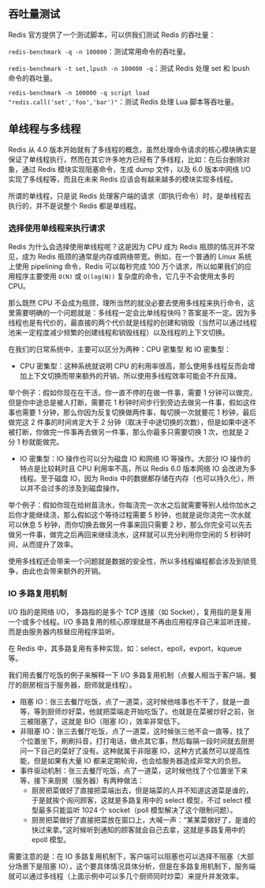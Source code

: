 
## 吞吐量测试

Redis 官方提供了一个测试脚本，可以供我们测试 Redis 的吞吐量：

`redis-benchmark -q -n 100000`：测试常用命令的吞吐量。

`redis-benchmark -t set,lpush -n 100000 -q`：测试 Redis 处理 set 和 lpush 命令的吞吐量。

`redis-benchmark -n 100000 -q script load "redis.call('set','foo','bar')"`：测试 Redis 处理 Lua 脚本等吞吐量。

## 单线程与多线程

Redis 从 4.0 版本开始就有了多线程的概念，虽然处理命令请求的核心模块确实是保证了单线程执行，然而在其它许多地方已经有了多线程，比如：在后台删除对象，通过 Redis 模块实现阻塞命令，生成 dump 文件，以及 6.0 版本中网络 I/O 实现了多线程等，而且在未来 Redis 应该会有越来越多的模块实现多线程。

所谓的单线程，只是说 Redis 处理客户端的请求（即执行命令）时，是单线程去执行的，并不是说整个 Redis 都是单线程。

### 选择使用单线程来执行请求

Redis 为什么会选择使用单线程呢？这是因为 CPU 成为 Redis 瓶颈的情况并不常见，成为 Redis 瓶颈的通常是内存或网络带宽。例如，在一个普通的 Linux 系统上使用 pipelining 命令，Redis 可以每秒完成 100 万个请求，所以如果我们的应用程序主要使用 `O(N)` 或 `O(log(N))` 复杂度的命令，它几乎不会使用太多的 CPU。

那么既然 CPU 不会成为瓶颈，理所当然的就没必要去使用多线程来执行命令，这里需要明确的一个问题就是：多线程一定会比单线程快吗？答案是不一定。因为多线程也是有代价的，最直接的两个代价就是线程的创建和销毁（当然可以通过线程池来一定程度减少频繁的创建线程和销毁线程）以及线程的上下文切换。

在我们的日常系统中，主要可以区分为两种：CPU 密集型 和 IO 密集型：

- CPU 密集型：这种系统就说明 CPU 的利用率很高，那么使用多线程反而会增加上下文切换而带来额外的开销，所以使用多线程效率可能会不升反降。

举个例子：假如你现在在干活，你一直不停的在做一件事，需要 1 分钟可以做完，但是你中途总是被人打断，需要花 1 秒钟时间步行到旁边去做另一件事，假如这件事也需要 1 分钟，那么你因为反复切换做两件事，每切换一次就要花 1 秒钟，最后做完这 2 件事的时间肯定大于 2 分钟（取决于中途切换的次数），但是如果中途不被打断，你做完一件事再去做另一件事，那么你最多只需要切换 1 次，也就是 2 分 1 秒就能做完。

- IO 密集型：IO 操作也可以分为磁盘 IO 和网络 IO 等操作。大部分 IO 操作的特点是比较耗时且 CPU 利用率不高，所以 Redis 6.0 版本网络 IO 会改进为多线程。至于磁盘 IO，因为 Redis 中的数据都存储在内存（也可以持久化），所以并不会过多的涉及到磁盘操作。

举个例子：假如你现在给树苗浇水，你每浇完一次水之后就需要等别人给你加水之后你才能继续浇，那么假如这个等待过程需要 5 秒钟，也就是说你浇完一次水就可以休息 5 秒钟，而你切换去做另一件事来回只需要 2 秒，那么你完全可以先去做另一件事，做完之后再回来继续浇水，这样就可以充分利用你空闲的 5 秒钟时间，从而提升了效率。

使用多线程还会带来一个问题就是数据的安全性，所以多线程编程都会涉及到锁竞争，由此也会带来额外的开销。

### IO 多路复用机制

I/O 指的是网络 I/O， 多路指的是多个 TCP 连接（如 Socket），复用指的是复用一个或多个线程。I/O 多路复用的核心原理就是不再由应用程序自己来监听连接，而是由服务器内核替应用程序监听。

在 Redis 中，其多路复用有多种实现，如：select，epoll，evport，kqueue 等。

我们用去餐厅吃饭的例子来解释一下 I/O 多路复用机制（点餐人相当于客户端，餐厅的厨房相当于服务器，厨师就是线程）。

- 阻塞 IO：张三去餐厅吃饭，点了一道菜，这时候他啥事也不干了，就是一直等，等到厨师炒好菜，他就把菜端走开始吃饭了。也就是在菜被炒好之前，张三被阻塞了，这就是 BIO（阻塞 IO），效率非常低下。
- 非阻塞 IO：张三去餐厅吃饭，点了一道菜，这时候张三他不会一直等，找了个位置坐下，刷刷抖音，打打电话，做点其它事，然后每隔一段时间就去厨房问一下自己的菜好了没有。这种就属于非阻塞 IO，这种方式虽然可以提高性能，但是如果有大量 IO 都来定期轮询，也会给服务器造成非常大的负担。
- 事件驱动机制：张三去餐厅吃饭，点了一道菜，这时候他找了个位置坐下来等，接下来厨房（服务器）有两种做法：
  - 厨房把菜做好了直接把菜端出去，但是端菜的人并不知道这道菜是谁的，于是就挨个询问顾客，这就是多路复用中的 select 模型，不过 select 模型最多只能监听 1024 个 socket（poll 模型解决了这个限制问题）。
  - 厨房把菜做好了直接把菜放在窗口上，大喊一声：“某某菜做好了，是谁的快过来拿。”这时候听到通知的顾客就会自己去拿，这就是多路复用中的 epoll 模型。

需要注意的是：在 IO 多路复用机制下，客户端可以阻塞也可以选择不阻塞（大部分场景下是阻塞 IO），这个要具体情况具体分析，但是在多路复用机制下，服务端就可以通过多线程（上面示例中可以多几个厨师同时炒菜）来提升并发效率。

